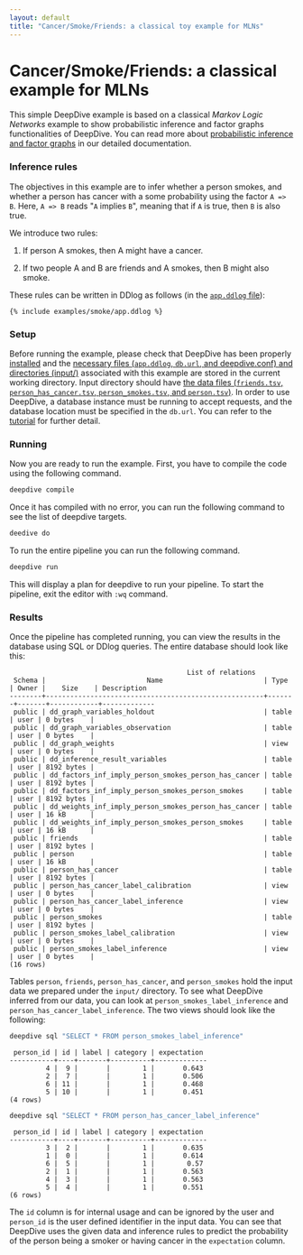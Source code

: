 ```yaml
---
layout: default
title: "Cancer/Smoke/Friends: a classical toy example for MLNs"
---
```


# Cancer/Smoke/Friends: a classical example for MLNs

This simple DeepDive example is based on a classical *Markov Logic Networks* example to show probabilistic inference and factor graphs functionalities of DeepDive.
You can read more about [probabilistic inference and factor graphs](inference.md) in our detailed documentation.

### Inference rules

The objectives in this example are to infer whether a person smokes, and whether a person has cancer with a some probability using the factor `A => B`.
Here, `A => B` reads "`A` implies `B`", meaning that if `A` is true, then `B` is also true.

We introduce two rules:

1. If person A smokes, then A might have a cancer.

2. If two people A and B are friends and A smokes, then B might also smoke.

These rules can be written in DDlog as follows (in the [`app.ddlog` file](../examples/smoke/app.ddlog)):

```ddlog
{% include examples/smoke/app.ddlog %}
```


### Setup

Before running the example, please check that DeepDive has been properly [installed](installation.md) and the [necessary files (`app.ddlog`, `db.url`, and deepdive.conf) and directories (input/)](deepdiveapp.md) associated with this example are stored in the current working directory.
Input directory should have [the data files (`friends.tsv`, `person_has_cancer.tsv`, `person_smokes.tsv`, and `person.tsv`)](../examples/smoke/input/).
In order to use DeepDive, a database instance must be running to accept requests, and the database location must be specified in the `db.url`.
You can refer to the [tutorial](example-spouse.md) for further detail.



### Running

Now you are ready to run the example. First, you have to compile the code using the following command.

```bash
deepdive compile
```

Once it has compiled with no error, you can run the following command to see the list of deepdive targets.

```bash
deedive do
```

To run the entire pipeline you can run the following command.

```bash
deepdive run
```

This will display a plan for deepdive to run your pipeline.
To start the pipeline, exit the editor with `:wq` command.



### Results

Once the pipeline has completed running, you can view the results in the database using SQL or DDlog queries.
The entire database should look like this:

```
                                            List of relations
 Schema |                         Name                         | Type  | Owner |    Size    | Description
--------+------------------------------------------------------+-------+-------+------------+-------------
 public | dd_graph_variables_holdout                           | table | user | 0 bytes    |
 public | dd_graph_variables_observation                       | table | user | 0 bytes    |
 public | dd_graph_weights                                     | view  | user | 0 bytes    |
 public | dd_inference_result_variables                        | table | user | 8192 bytes |
 public | dd_factors_inf_imply_person_smokes_person_has_cancer | table | user | 8192 bytes |
 public | dd_factors_inf_imply_person_smokes_person_smokes     | table | user | 8192 bytes |
 public | dd_weights_inf_imply_person_smokes_person_has_cancer | table | user | 16 kB      |
 public | dd_weights_inf_imply_person_smokes_person_smokes     | table | user | 16 kB      |
 public | friends                                              | table | user | 8192 bytes |
 public | person                                               | table | user | 16 kB      |
 public | person_has_cancer                                    | table | user | 8192 bytes |
 public | person_has_cancer_label_calibration                  | view  | user | 0 bytes    |
 public | person_has_cancer_label_inference                    | view  | user | 0 bytes    |
 public | person_smokes                                        | table | user | 8192 bytes |
 public | person_smokes_label_calibration                      | view  | user | 0 bytes    |
 public | person_smokes_label_inference                        | view  | user | 0 bytes    |
(16 rows)
```

Tables `person`, `friends`, `person_has_cancer`, and `person_smokes` hold the input data we prepared under the `input/` directory.
To see what DeepDive inferred from our data, you can look at `person_smokes_label_inference` and `person_has_cancer_label_inference`.
The two views should look like the following:

```bash
deepdive sql "SELECT * FROM person_smokes_label_inference"
```

```
 person_id | id | label | category | expectation
-----------+----+-------+----------+-------------
         4 |  9 |       |        1 |       0.643
         2 |  7 |       |        1 |       0.506
         6 | 11 |       |        1 |       0.468
         5 | 10 |       |        1 |       0.451
(4 rows)

```

```bash
deepdive sql "SELECT * FROM person_has_cancer_label_inference"
```

```
 person_id | id | label | category | expectation
-----------+----+-------+----------+-------------
         3 |  2 |       |        1 |       0.635
         1 |  0 |       |        1 |       0.614
         6 |  5 |       |        1 |        0.57
         2 |  1 |       |        1 |       0.563
         4 |  3 |       |        1 |       0.563
         5 |  4 |       |        1 |       0.551
(6 rows)

```

The `id` column is for internal usage and can be ignored by the user and `person_id` is the user defined identifier in the input data.
You can see that DeepDive uses the given data and inference rules to predict the probability of the person being a smoker or having cancer in the `expectation` column.
